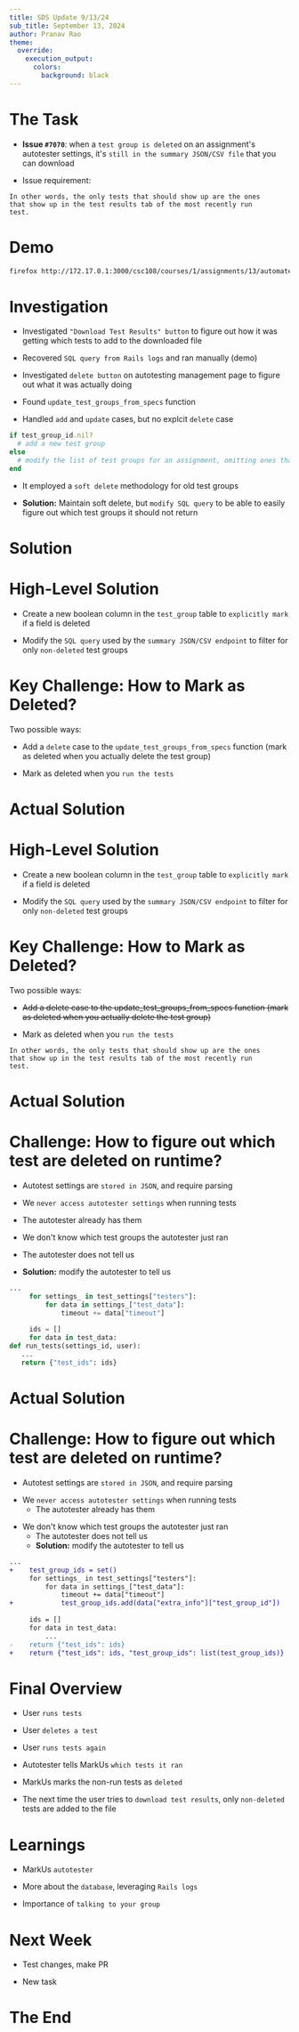 ```yaml
---
title: SDS Update 9/13/24
sub_title: September 13, 2024
author: Pranav Rao
theme:
  override:
    execution_output:
      colors:
        background: black
---
```


The Task
===

- **Issue `#7070`**: when a `test group is deleted` on an assignment's
  autotester settings, it's `still in the summary JSON/CSV file`
  that you can download
<!-- new_line -->
<!-- pause -->
  - Issue requirement:

```
In other words, the only tests that should show up are the ones
that show up in the test results tab of the most recently run
test.
```
<!-- pause -->
# Demo
```bash +exec
firefox http://172.17.0.1:3000/csc108/courses/1/assignments/13/automated_tests/manage
```
<!-- end_slide -->

Investigation
===

- Investigated `"Download Test Results" button` to figure out
  how it was getting which tests to add to the downloaded file
<!-- pause -->
  - Recovered `SQL query from Rails logs` and ran manually (demo)
<!-- pause -->
<!-- new_line -->
- Investigated `delete button` on autotesting management page to figure out
  what it was actually doing
<!-- pause -->
  - Found `update_test_groups_from_specs` function
<!-- pause -->
  - Handled `add` and `update` cases, but no explcit `delete` case
```ruby 
if test_group_id.nil?
  # add a new test group
else
  # modify the list of test groups for an assignment, omitting ones that were deleted
end

```
<!-- pause -->
  - It employed a `soft delete` methodology for old test groups
<!-- pause -->
<!-- new_line -->
  - **Solution:** Maintain soft delete, but `modify SQL query` to be able to easily figure out
   which test groups it should not return
<!-- end_slide -->

Solution
===
<!--pause-->
# High-Level Solution
<!--pause-->
- Create a new boolean column in the `test_group` table to `explicitly mark` if a field is deleted
<!--pause-->
<!--new_line-->
- Modify the `SQL query` used by the `summary JSON/CSV endpoint` to filter for only `non-deleted` test groups

<!--pause-->
# Key Challenge: How to Mark as Deleted?

<!--pause-->
Two possible ways:
<!--pause-->
- Add a `delete` case to the `update_test_groups_from_specs` function (mark as
  deleted when you actually delete the test group)
<!--pause-->
<!--new_line-->
- Mark as deleted when you `run the tests`

<!-- end_slide -->
Actual Solution
===
# High-Level Solution
- Create a new boolean column in the `test_group` table to `explicitly mark` if a field is deleted
<!--new_line-->
- Modify the `SQL query` used by the `summary JSON/CSV endpoint` to filter for only `non-deleted` test groups

# Key Challenge: How to Mark as Deleted?

Two possible ways:
- ~~Add a delete case to the update_test_groups_from_specs function (mark as
  deleted when you actually delete the test group)~~
<!--new_line-->
- Mark as deleted when you `run the tests`
<!--pause-->
```
In other words, the only tests that should show up are the ones
that show up in the test results tab of the most recently run
test.
```

<!-- end_slide -->
Actual Solution
===
# Challenge: How to figure out which test are deleted on runtime?
<!--pause-->
- Autotest settings are `stored in JSON`, and require parsing
<!--pause-->
<!--new_line-->
- We `never access autotester settings` when running tests
<!--pause-->
  - The autotester already has them
<!--pause-->
<!--new_line-->
- We don't know which test groups the autotester just ran
<!--pause-->
  - The autotester does not tell us
<!--pause-->
  - **Solution:** modify the autotester to tell us

<!--pause-->
```python
...
     for settings_ in test_settings["testers"]:
         for data in settings_["test_data"]:
             timeout += data["timeout"]
 
     ids = []
     for data in test_data:
def run_tests(settings_id, user):
   ...
   return {"test_ids": ids}

```
<!-- end_slide -->
Actual Solution
===
# Challenge: How to figure out which test are deleted on runtime?
- Autotest settings are `stored in JSON`, and require parsing
<!--new_line-->
- We `never access autotester settings` when running tests
  - The autotester already has them
<!--new_line-->
- We don't know which test groups the autotester just ran
  - The autotester does not tell us
  - **Solution:** modify the autotester to tell us

```diff
...
+    test_group_ids = set()
     for settings_ in test_settings["testers"]:
         for data in settings_["test_data"]:
             timeout += data["timeout"]
+            test_group_ids.add(data["extra_info"]["test_group_id"])
 
     ids = []
     for data in test_data:
         ...
-    return {"test_ids": ids}
+    return {"test_ids": ids, "test_group_ids": list(test_group_ids)}

```

<!-- end_slide -->
Final Overview
===
<!--pause-->
- User `runs tests`
<!--pause-->
<!--new_line-->
- User `deletes a test`
<!--pause-->
<!--new_line-->
- User `runs tests again`
<!--pause-->
<!--new_line-->
- Autotester tells MarkUs `which tests it ran`
<!--pause-->
<!--new_line-->
- MarkUs marks the non-run tests as `deleted`
<!--pause-->
<!--new_line-->
- The next time the user tries to `download test results`, only `non-deleted`
  tests are added to the file

<!-- end_slide -->
Learnings
===
- MarkUs `autotester`
<!--pause-->
<!--new_line-->
- More about the `database`, leveraging `Rails logs`
<!--pause-->
<!--new_line-->
- Importance of `talking to your group`

<!-- end_slide -->
Next Week
===
<!--pause-->
- Test changes, make PR
<!--pause-->
<!--new_line-->
- New task

<!-- end_slide -->
<!-- jump_to_middle -->

The End
===
